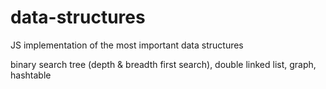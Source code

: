 # data-structures
JS implementation of the most important data structures

binary search tree (depth & breadth first search), double linked list, graph, hashtable

